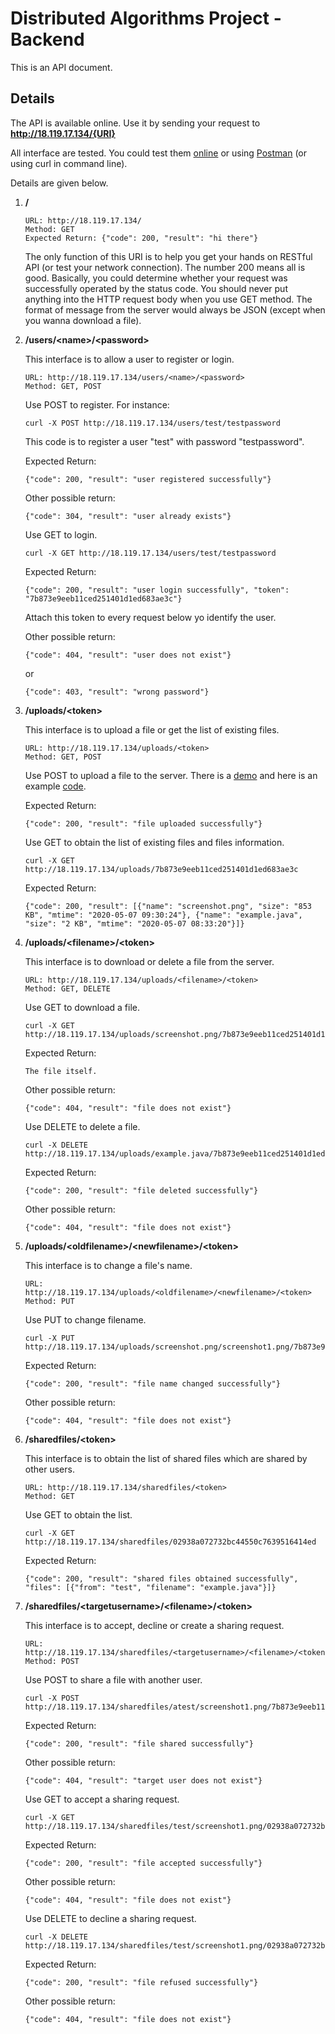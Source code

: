 # Distributed Algorithms Project - Backend

This is an API document.

## Details

The API is available online. Use it by sending your request to **http://18.119.17.134/{URI}**

All interface are tested. You could test them [online](https://reqbin.com/) or using [Postman](https://www.postman.com/) (or using curl in command line).

Details are given below.

1. **/**
    ```
    URL: http://18.119.17.134/
    Method: GET
    Expected Return: {"code": 200, "result": "hi there"}
    ```
    The only function of this URI is to help you get your hands on RESTful API (or test your network connection). The number 200 means all is good. Basically, you could determine whether your request was successfully operated by the status code. You should never put anything into the HTTP request body when you use GET method. The format of message from the server would always be JSON (except when you wanna download a file).  

2. **/users/\<name\>/\<password\>**

    This interface is to allow a user to register or login.
    ```
    URL: http://18.119.17.134/users/<name>/<password>
    Method: GET, POST
    ```
    Use POST to register. For instance:
    ```
    curl -X POST http://18.119.17.134/users/test/testpassword
    ```
    This code is to register a user "test" with password "testpassword".

    Expected Return:
    ```
    {"code": 200, "result": "user registered successfully"}
    ```
    Other possible return:
    ```
    {"code": 304, "result": "user already exists"}
    ```

    Use GET to login.
    ```
    curl -X GET http://18.119.17.134/users/test/testpassword
    ```

    Expected Return:
    ```
    {"code": 200, "result": "user login successfully", "token": "7b873e9eeb11ced251401d1ed683ae3c"}
    ```
    Attach this token to every request below yo identify the user.

    Other possible return:
    ```
    {"code": 404, "result": "user does not exist"}
    ```
    or
    ```
    {"code": 403, "result": "wrong password"}
    ```

3. **/uploads/\<token\>**

    This interface is to upload a file or get the list of existing files.

    ```
    URL: http://18.119.17.134/uploads/<token>
    Method: GET, POST
    ```

    Use POST to upload a file to the server. There is a [demo](http://18.119.17.134/static/index.html) and here is an example [code](./static/example.java).

    Expected Return:
    ```
    {"code": 200, "result": "file uploaded successfully"}
    ```

    Use GET to obtain the list of existing files and files information.
    ```
    curl -X GET http://18.119.17.134/uploads/7b873e9eeb11ced251401d1ed683ae3c
    ```

    Expected Return:
    ```
    {"code": 200, "result": [{"name": "screenshot.png", "size": "853 KB", "mtime": "2020-05-07 09:30:24"}, {"name": "example.java", "size": "2 KB", "mtime": "2020-05-07 08:33:20"}]}
    ```

4. **/uploads/\<filename\>/\<token\>**

    This interface is to download or delete a file from the server.

    ```
    URL: http://18.119.17.134/uploads/<filename>/<token>
    Method: GET, DELETE
    ```

    Use GET to download a file.

    ```
    curl -X GET http://18.119.17.134/uploads/screenshot.png/7b873e9eeb11ced251401d1ed683ae3c
    ```

    Expected Return:
    ```
    The file itself.
    ```

    Other possible return:
    ```
    {"code": 404, "result": "file does not exist"}
    ```

    Use DELETE to delete a file.
    ```
    curl -X DELETE http://18.119.17.134/uploads/example.java/7b873e9eeb11ced251401d1ed683ae3c
    ```

    Expected Return:
    ```
    {"code": 200, "result": "file deleted successfully"}
    ```

    Other possible return:
    ```
    {"code": 404, "result": "file does not exist"}
    ```

5. **/uploads/\<oldfilename\>/\<newfilename\>/\<token\>**

    This interface is to change a file's name.

    ```
    URL: http://18.119.17.134/uploads/<oldfilename>/<newfilename>/<token>
    Method: PUT
    ```

    Use PUT to change filename.

    ```
    curl -X PUT http://18.119.17.134/uploads/screenshot.png/screenshot1.png/7b873e9eeb11ced251401d1ed683ae3c
    ```

    Expected Return:
    ```
    {"code": 200, "result": "file name changed successfully"}
    ```
    Other possible return:
    ```
    {"code": 404, "result": "file does not exist"}
    ```

6. **/sharedfiles/\<token\>**

    This interface is to obtain the list of shared files which are shared by other users.

    ```
    URL: http://18.119.17.134/sharedfiles/<token>
    Method: GET
    ```

    Use GET to obtain the list.

    ```
    curl -X GET http://18.119.17.134/sharedfiles/02938a072732bc44550c7639516414ed
    ```

    Expected Return:
    ```
    {"code": 200, "result": "shared files obtained successfully", "files": [{"from": "test", "filename": "example.java"}]}
    ```

7. **/sharedfiles/\<targetusername\>/\<filename\>/\<token\>**

    This interface is to accept, decline or create a sharing request.

    ```
    URL: http://18.119.17.134/sharedfiles/<targetusername>/<filename>/<token>
    Method: POST
    ```

    Use POST to share a file with another user.

    ```
    curl -X POST http://18.119.17.134/sharedfiles/atest/screenshot1.png/7b873e9eeb11ced251401d1ed683ae3c
    ```

    Expected Return:
    ```
    {"code": 200, "result": "file shared successfully"}
    ```

    Other possible return:
    ```
    {"code": 404, "result": "target user does not exist"}
    ```

    Use GET to accept a sharing request.

    ```
    curl -X GET http://18.119.17.134/sharedfiles/test/screenshot1.png/02938a072732bc44550c7639516414ed
    ```
    Expected Return:
    ```
    {"code": 200, "result": "file accepted successfully"}
    ```
    Other possible return:
    ```
    {"code": 404, "result": "file does not exist"}
    ```

    Use DELETE to decline a sharing request.

    ```
    curl -X DELETE http://18.119.17.134/sharedfiles/test/screenshot1.png/02938a072732bc44550c7639516414ed
    ```
    Expected Return:
    ```
    {"code": 200, "result": "file refused successfully"}
    ```
    Other possible return:
    ```
    {"code": 404, "result": "file does not exist"}
    ```


